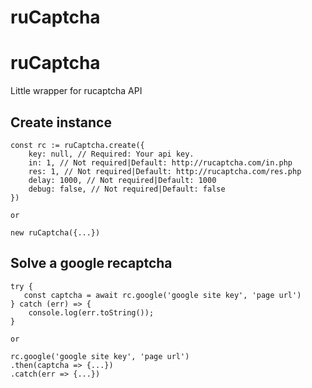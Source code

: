 # ruCaptcha

# ruCaptcha
Little wrapper for rucaptcha API

## Create instance
```
const rc := ruCaptcha.create({
    key: null, // Required: Your api key.
    in: 1, // Not required|Default: http://rucaptcha.com/in.php
    res: 1, // Not required|Default: http://rucaptcha.com/res.php
    delay: 1000, // Not required|Default: 1000
    debug: false, // Not required|Default: false
})
 
or
 
new ruCaptcha({...})
```
## Solve a google recaptcha
```
try {
   const captcha = await rc.google('google site key', 'page url')
} catch (err) => {
    console.log(err.toString());
}
 
or
  
rc.google('google site key', 'page url')
.then(captcha => {...})
.catch(err => {...})
```